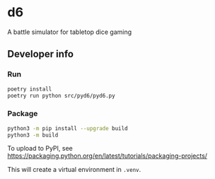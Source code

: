 # d6
A battle simulator for tabletop dice gaming

## Developer info

### Run

```bash
poetry install
poetry run python src/pyd6/pyd6.py
```

### Package

```bash
python3 -m pip install --upgrade build
python3 -m build
```

To upload to PyPI, see <https://packaging.python.org/en/latest/tutorials/packaging-projects/>

This will create a virtual environment in `.venv`.
